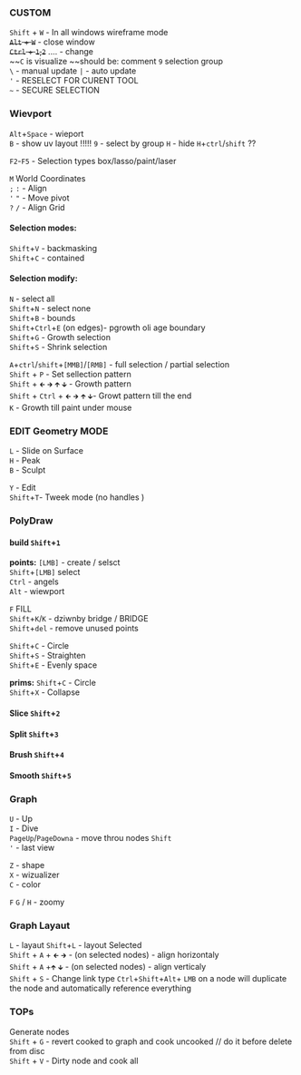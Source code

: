 ### CUSTOM
`Shift` + `W` - In all windows wireframe mode   
~~`Alt` + `W`~~ - close window  
~~`Ctrl` + `1`,`2`~~ .... - change   
~~`C` is visualize ~~should be: comment
`9` selection group        
`\` - manual update   `|` - auto update      
` ' ` - RESELECT FOR CURENT TOOL     
` ~ ` - SECURE SELECTION  

### Wievport
`Alt`+`Space` -  wieport  
`B` - show uv layout !!!!!
`9` - select by group
`H` -  hide `H`+`ctrl`/`shift`   ??

`F2`-`F5` - Selection types box/lasso/paint/laser  

`M` World Coordinates    
`;` `:` - Align    
`'` `"` - Move pivot   
`?` `/` - Align Grid    

#### Selection modes:  
`Shift`+`V` - backmasking    
`Shift`+`C` - contained  

#### Selection modify:  
`N` - select all  
`Shift`+`N` - select none  
`Shift`+`B` - bounds   
`Shift`+`Ctrl`+`E` (on edges)- pgrowth oli age boundary  
`Shift`+`G` - Growth selection  
`Shift`+`S` - Shrink selection  

`A`+`ctrl`/`shift`+`[MMB]`/`[RMB]` - full selection / partial selection    
`Shift` + `P` - Set sellection pattern  
`Shift` + `🡰` `🡲` `🡱` `🡳` - Growth pattern  
`Shift` + `Ctrl` + `🡰` `🡲` `🡱` `🡳`- Growt pattern till the end  
`K` - Growth till paint under mouse  

### EDIT Geometry MODE
`L` - Slide on Surface   
`H` - Peak  
`B` - Sculpt  

`Y` -  Edit  
`Shift`+`T`- Tweek mode   (no handles )

### PolyDraw

#### build `Shift`+`1`

**points:**
`[LMB]` - create / selsct  
`Shift`+`[LMB]` select  
`Ctrl` - angels  
`Alt` - wiewport  

`F` FILL  
`Shift`+`K`/`K` -  dziwnby bridge / BRIDGE  
`Shift`+`del` - remove unused points  

`Shift`+`C` - Circle  
`Shift`+`S` - Straighten  
`Shift`+`E` - Evenly space    

**prims:**
`Shift`+`C` - Circle  
`Shift`+`X` - Collapse 

#### Slice `Shift`+`2`  
#### Split `Shift`+`3`  
#### Brush `Shift`+`4`  
#### Smooth `Shift`+`5`  

### Graph

`U` - Up  
`I` - Dive  
`PageUp`/`PageDowna` - move throu nodes `Shift`    
` ' ` - last view  

`Z` - shape  
`X` - wizualizer  
`C` - color  

`F` `G` / `H` - zoomy 

### Graph Layaut 
`L` - layaut 
`Shift`+`L` - layout Selected  
`Shift` + `A` + `🡰` `🡲` - (on selected nodes) - align horizontaly  
`Shift` + `A` +`🡱` `🡳`  - (on selected nodes) - align verticaly  
`Shift` + `S` - Change link type 
`Ctrl`+`Shift`+`Alt`+ `LMB` on a node will duplicate the node and automatically reference everything

### TOPs
Generate nodes  
`Shift` + `G` - revert cooked to graph and cook uncooked    // do it before delete from disc  
`Shift` + `V` - Dirty node and cook all  





